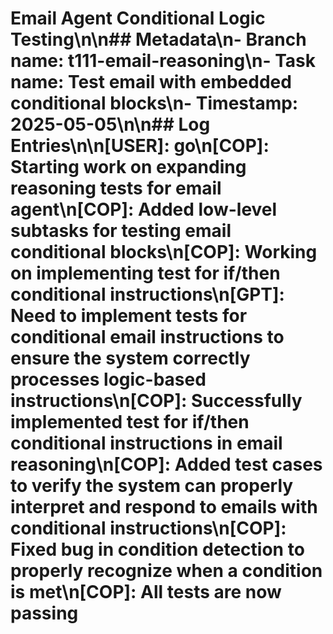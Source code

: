 # Email Agent Conditional Logic Testing\n\n## Metadata\n- Branch name: t111-email-reasoning\n- Task name: Test email with embedded conditional blocks\n- Timestamp: 2025-05-05\n\n## Log Entries\n\n[USER]: go\n[COP]: Starting work on expanding reasoning tests for email agent\n[COP]: Added low-level subtasks for testing email conditional blocks\n[COP]: Working on implementing test for if/then conditional instructions\n[GPT]: Need to implement tests for conditional email instructions to ensure the system correctly processes logic-based instructions\n[COP]: Successfully implemented test for if/then conditional instructions in email reasoning\n[COP]: Added test cases to verify the system can properly interpret and respond to emails with conditional instructions\n[COP]: Fixed bug in condition detection to properly recognize when a condition is met\n[COP]: All tests are now passing

